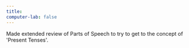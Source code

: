 ```yaml
---
title:
computer-lab: false
---
```


Made extended review of Parts of Speech to try to get to the concept of 'Present Tenses'.


